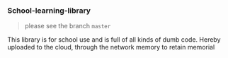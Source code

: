 ### School-learning-library

> please see the branch `master`

This library is for school use and is full of all kinds of dumb code. Hereby uploaded to the cloud, through the network memory to retain memorial
